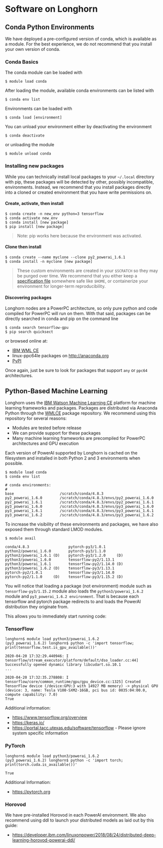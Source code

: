 # Software on Longhorn

## Conda Python Environments

We have deployed a pre-configured version of conda, which is available as a module.
For the best experience, we do not recommend that you install your own version of conda.

### Conda Basics

The conda module can be loaded with

```shell
$ module load conda
```

After loading the module, available conda environments can be listed with

```shell
$ conda env list
```

Environments can be loaded with

```shell
$ conda load [environment]
```

You can unload your environment either by deactivating the environment

```shell
$ conda deactivate
```

or unloading the module

```shell
$ module unload conda
```


### Installing new packages

While you can technically install local packages to your `~/.local` directory with pip, these packages will be detected by other, possibly incompatible, environments.
Instead, we recommend that you install packages directly into a cloned or created environment that you have write permissions on.

#### Create, activate, then install

```shell
$ conda create -n new_env python=3 tensorflow
$ conda activate new_env
$ conda install [new package]
$ pip install [new package]
```

> Note: pip works here because the environment was activated.

#### Clone then install

```shell
$ conda create --name myclone --clone py2_powerai_1.6.1
$ conda install -n myclone [new package]
```

> These custom environments are created in your `$SCRATCH` so they may be purged over time. We recommend that you either keep a [specification file](https://docs.conda.io/projects/conda/en/latest/user-guide/tasks/manage-environments.html#building-identical-conda-environments) somewhere safe like `$HOME`, or containerize your environment for longer-term reproducibility.

#### Discovering packages

Longhorn nodes are a PowerPC architecture, so only pure python and code compiled for PowerPC will run on them.
With that said, packages can be directly searched in conda and pip on the command line

```shell
$ conda search tensorflow-gpu
$ pip search quicksect
```

or browsed online at:

*   [IBM WML CE](https://public.dhe.ibm.com/ibmdl/export/pub/software/server/ibm-ai/conda/#/)
*   linux-ppc64le packages on http://anaconda.org
*   [PyPI](https://pypi.org)

Once again, just be sure to look for packages that support `any` or `ppc64` architectures.

## Python-Based Machine Learning

Longhorn uses the [IBM Watson Machine Learning CE](https://developer.ibm.com/linuxonpower/deep-learning-powerai/library/) platform for machine learning frameworks and packages.
Packages are distributed via Anaconda Python through the [WMLCE](https://public.dhe.ibm.com/ibmdl/export/pub/software/server/ibm-ai/conda/#/) package repository.
We recommend using this repository for several reasons:

*   Modules are tested before release
*   We can provide support for these packages
*   Many machine learning frameworks are precompiled for PowerPC architectures and GPU execution

Each version of PowerAI supported by Longhorn is cached on the filesystem and installed in both Python 2 and 3 environments when possible.

```shell
$ module load conda
$ conda env list

# conda environments:
#
base                     /scratch/conda/4.8.3
py2_powerai_1.6.0        /scratch/conda/4.8.3/envs/py2_powerai_1.6.0
py2_powerai_1.6.1        /scratch/conda/4.8.3/envs/py2_powerai_1.6.1
py3_powerai_1.6.0        /scratch/conda/4.8.3/envs/py3_powerai_1.6.0
py3_powerai_1.6.1        /scratch/conda/4.8.3/envs/py3_powerai_1.6.1
py3_powerai_1.6.2        /scratch/conda/4.8.3/envs/py3_powerai_1.6.2
```

To increase the visibility of these environments and packages, we have also exposed them through standard LMOD modules.

```shell
$ module avail

conda/4.8.3                  pytorch-py3/1.0.1
python2/powerai_1.6.0        pytorch-py3/1.1.0
python2/powerai_1.6.1 (D)    pytorch-py3/1.2.0     (D)
python3/powerai_1.6.0        tensorflow-py2/1.13.1
python3/powerai_1.6.1        tensorflow-py2/1.14.0 (D)
python3/powerai_1.6.2 (D)    tensorflow-py3/1.13.1
pytorch-py2/1.0.1            tensorflow-py3/1.14.0
pytorch-py2/1.1.0     (D)    tensorflow-py3/1.15.2 (D)
```

You will notice that loading a package (not environment) module such as `tensorflow-py3/1.15.2` module also loads the `python3/powerai_1.6.2` module and `py3_powerai_1.6.2 environment`.
That is because each tensorflow and pytorch package redirects to and loads the PowerAI distribution they originate from.

This allows you to immediately start running code:

### TensorFlow

```shell
longhorn$ module load python3/powerai_1.6.2
(py3_powerai_1.6.2) longhorn$ python -c 'import tensorflow; print(tensorflow.test.is_gpu_available())'

2020-04-20 17:32:29.440946: I tensorflow/stream_executor/platform/default/dso_loader.cc:44] Successfully opened dynamic library libcudart.so.10.1
...

2020-04-20 17:32:35.278808: I tensorflow/core/common_runtime/gpu/gpu_device.cc:1325] Created TensorFlow device (/device:GPU:3 with 14927 MB memory) -> physical GPU (device: 3, name: Tesla V100-SXM2-16GB, pci bus id: 0035:04:00.0, compute capability: 7.0)
True
```

Additional information:

* https://www.tensorflow.org/overview
* https://keras.io/
* https://portal.tacc.utexas.edu/software/tensorflow - Please ignore system specific information

### PyTorch

```shell
longhorn$ module load python3/powerai_1.6.2
(py3_powerai_1.6.2) longhorn$ python -c 'import torch; print(torch.cuda.is_available())'

True
```

Additional Information:

* https://pytorch.org

### Horovod

We have pre-installed Horovod in each PowerAI environment.
We also recommend using ddl to launch your distributed models as laid out by this guide:

* https://developer.ibm.com/linuxonpower/2018/08/24/distributed-deep-learning-horovod-powerai-ddl/
